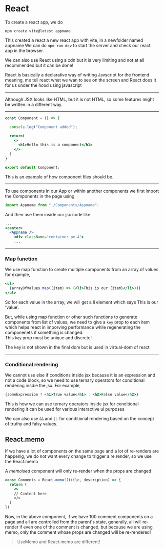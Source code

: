 # React

To create a react app, we do

```console
npm create vite@latest appname
```

This created a react a new react app with vite, in a newfolder named appname
We can do `npm run dev` to start the server and check our react app in the browser.

We can also use React using a cdn but it is very limiting and not at all recommended but it can be done!

React is basically a declarative way of writing Javscript for the frontend meaning, me tell react what we wan to see on the screen and React does it for us under the hood using javascript

<hr>

Although JSX looks like HTML, but it is not HTML, so some features might be written in a different way.

<hr>

```jsx
const Component = () => {

  console.log("Component added");

  return(
    <>
      <h1>Hello this is a component</h1>
    </>
  )
}

export default Component;
```
This is an example of how component files should be.

<hr>

To use components in our App or within another components we first import the Components in the page using

```jsx
import Appname from "./Components/Appname";
```

And then use them inside our jsx code like

```jsx
...
<center>
  <Appname />
    <div className="container px-4">
    ...
```

<hr>

### Map function

We use map function to create multiple components from an array of values for example,

```jsx
<ul>
  {arrayOfValues.map((item) => (<li>This is our {item}</li>))}
</ul>
```

So for each value in the array, we will get a li element which says This is our 'value'. 

But, while using map function or other such functions to generate components from list of values, we need to give a `key` prop to each item which helps react in imporving performance while regenerating the componenets if something is changed. <br>
This `key` prop must be unique and discrete!

The key is not shown in the final dom but is used in virtual-dom of react

<hr>

### Conditional rendering

We cannot use else if conditions inside jsx because it is an expression and not a code block, so we need to use ternary operators for conditional rendering insdie the jsx.
For example,

```jsx
{someExpression ? <h1>True value</h1> : <h2>False value</h2>}
```

This is how we can use ternary operators inside jsx for conditional rendering it can be used for various interactive ui purposes

We can also use `&&` and `||` for conditional rendering based on the concept of truthy and falsy values. 

## React.memo

If we have a lot of components on the same page and a lot of re-renders are happenig, we do not want every change to trigger a re render, so we use the React.memo 

A *memoised* component will only re-render when the props are changed

```jsx
const Comments = React.memo((title, description) => {
  return (
    <>
    // Content here
    </>
  )
})
```

Now, in the above component, if we have 100 comment components on a page and all are controlled from the parent's state, generally, all will re-render if even one of the comment is changed, but because we are using memo, only the comment whose props are changed will be re-rendered!

> UseMemo and React.memo are different!